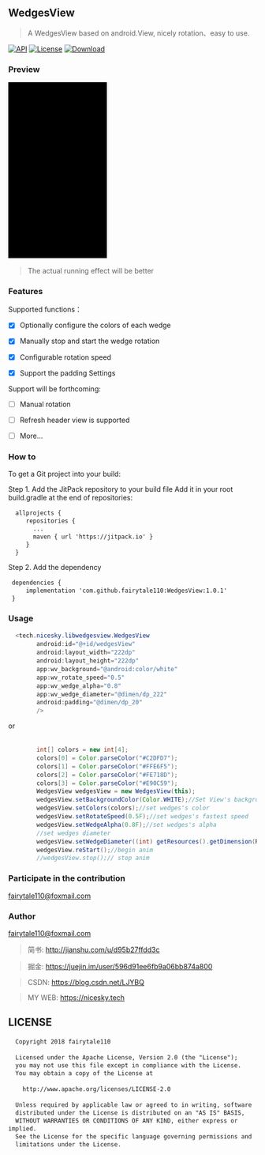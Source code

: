 
## WedgesView
> A WedgesView based on android.View, nicely rotation、easy to use.

[![API](https://img.shields.io/badge/API-19%2B-brightgreen.svg)](https://android-arsenal.com/api?level=19) 
[![License](https://img.shields.io/badge/license-Apache%202-green.svg)](https://www.apache.org/licenses/LICENSE-2.0)
[![Download](https://img.shields.io/badge/Download-1.0.1-B93B8F.svg) ](https://github.com/fairytale110/WedgesView/archive/1.0.1.zip)

### Preview

 ![preview](https://raw.githubusercontent.com/fairytale110/WedgesView/master/art/Screenrecord-2018-09-18-12-57-07-008.gif "optional title")
> The actual running effect will be better


### Features

Supported functions：

- [x] Optionally configure the colors of each wedge

- [x] Manually stop and start the wedge rotation

- [x] Configurable rotation speed

- [x] Support the padding Settings


Support will be forthcoming:

- [ ] Manual rotation

- [ ] Refresh header view is supported

- [ ] More... 

### How to 

To get a Git project into your build:

Step 1. Add the JitPack repository to your build file
Add it in your root build.gradle at the end of repositories:
```
  allprojects {
     repositories {
       ...
       maven { url 'https://jitpack.io' }
     }
  }
```
Step 2. Add the dependency
```
 dependencies {
     implementation 'com.github.fairytale110:WedgesView:1.0.1'
 }
```

### Usage

```java
  <tech.nicesky.libwedgesview.WedgesView
        android:id="@+id/wedgesView"
        android:layout_width="222dp"
        android:layout_height="222dp"
        app:wv_background="@android:color/white"
        app:wv_rotate_speed="0.5"
        app:wv_wedge_alpha="0.8"
        app:wv_wedge_diameter="@dimen/dp_222"
        android:padding="@dimen/dp_20"
        />
```
or
```java

        int[] colors = new int[4];
        colors[0] = Color.parseColor("#C2DFD7");
        colors[1] = Color.parseColor("#FFE6F5");
        colors[2] = Color.parseColor("#FE718D");
        colors[3] = Color.parseColor("#E90C59");
        WedgesView wedgesView = new WedgesView(this);
        wedgesView.setBackgroundColor(Color.WHITE);//Set View's background color
        wedgesView.setColors(colors);//set wedges's color
        wedgesView.setRotateSpeed(0.5F);//set wedges's fastest speed
        wedgesView.setWedgeAlpha(0.8F);//set wedges's alpha
        //set wedges diameter
        wedgesView.setWedgeDiameter((int) getResources().getDimension(R.dimen.dp_200));
        wedgesView.reStart();//begin anim
        //wedgesView.stop();// stop anim
```

### Participate in the contribution
fairytale110@foxmail.com


### Author
fairytale110@foxmail.com
> 简书: http://jianshu.com/u/d95b27ffdd3c

> 掘金: https://juejin.im/user/596d91ee6fb9a06bb874a800

> CSDN: https://blog.csdn.net/LJYBQ

> MY WEB: https://nicesky.tech
 
 
## LICENSE

```
  Copyright 2018 fairytale110

  Licensed under the Apache License, Version 2.0 (the "License");
  you may not use this file except in compliance with the License.
  You may obtain a copy of the License at

    http://www.apache.org/licenses/LICENSE-2.0

  Unless required by applicable law or agreed to in writing, software
  distributed under the License is distributed on an "AS IS" BASIS,
  WITHOUT WARRANTIES OR CONDITIONS OF ANY KIND, either express or implied.
  See the License for the specific language governing permissions and
  limitations under the License.
```
